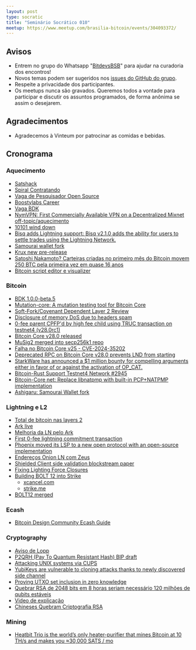 ```yaml
---
layout: post
type: socratic
title: "Seminário Socrático 010"
meetup: https://www.meetup.com/brasilia-bitcoin/events/304093372/
---
```


## Avisos

* Entrem no grupo do Whatsapp "[BitdevsBSB](https://chat.whatsapp.com/KxuGyYu4TZy94KcA1yXCzi)" para ajudar na curadoria dos encontros!
* Novos temas podem ser sugeridos nos [issues do GitHub do grupo](https://github.com/BitDevsBSB/BitDevsBSB/issues).
* Respeite a privacidade dos participantes.
* Os meetups nunca são gravados. Queremos todos a vontade para participar e discutir os assuntos programados, de forma anônima se assim o desejarem.

## Agradecimentos

* Agradecemos à Vinteum por patrocinar as comidas e bebidas.

## Cronograma

### Aquecimento

* [Satshack](https://eventornado.com/event/satshack#home)
* [Spiral Contratando](https://njump.me/nevent1qqs2gyhwpcw85wnvqnw725y0rtpq7fycfrytzq5dhfm27rr380sq4tcpz4mhxue69uhkummnw3ezuamfdejj7q3qjead9rr2eav0ufpgnp6azpq3tvfw0ksnkj6mlvhmkncv5v4zf2dsxpqqqqqqshc2kr4)
* [Vaga de Pesquisador Open Source](https://bitcoinerjobs.com/job/1546586-bitcoin-covenants-researcher-ark-labs)
* [Boostylabs Career](https://boostylabs.com/career/161)
* [Vaga BDK](https://bitcoinerjobs.com/job/1555495-full-time-open-source-rust-maintainer_bitcoin-dev-kit-foundation)
* [NymVPN: First Commercially Available VPN on a Decentralized Mixnet off-topic/aquecimento](https://www.nobsbitcoin.com/nymvpn-available-for-beta-testing/)
* [10101 wind down](https://www.nobsbitcoin.com/10101-to-wind-down-operations-by-november-3rd/)
* [Bisq adds Lightning support: Bisq v2.1.0 adds the ability for users to settle trades using the Lightning Network.](https://github.com/bisq-network/bisq2/releases/tag/v2.1.0)
* [Samourai wallet fork](https://www.nobsbitcoin.com/ashigaru-v1-0-0/)
* [Krux new pre-release](https://github.com/selfcustody/krux/releases/tag/v24.09.0)
* [Satoshi Nakamoto? Carteiras criadas no primeiro mês do Bitcoin movem 250 BTC pela primeira vez em quase 16 anos](https://livecoins.com.br/carteiras-criadas-no-primeiro-mes-do-bitcoin-movem-250-btc-pela-primeira-vez/)
* [Bitcoin script editor e visualizer](https://script.savingsatoshi.com/)

### Bitcoin

* [BDK 1.0.0-beta.5](https://github.com/bitcoindevkit/bdk/releases/tag/v1.0.0-beta.5)
* [Mutation-core: A mutation testing tool for Bitcoin Core](https://delvingbitcoin.org/t/mutation-core-a-mutation-testing-tool-for-bitcoin-core/1119)
* [Soft-Fork/Covenant Dependent Layer 2 Review](https://petertodd.org/2024/covenant-dependent-layer-2-review)
* [Disclosure of memory DoS due to headers spam](https://bitcoincore.org/en/2024/09/18/disclose-headers-oom/)
* [0-fee parent CPFP'd by high fee child using TRUC transaction on testnet4 (v28.0rc1)](https://x.com/glozow/status/1829100551067365608)
* [Bitcoin Core v28.0 released](https://github.com/bitcoin/bitcoin/releases/tag/v28.0)
* [MuSig2 merged into secp256k1 repo](bitcoin-core/secp256k1#1479)
* [Falha no Bitcoin Core v25 - CVE-2024-35202](https://bitcoincore.org/en/2024/10/08/disclose-blocktxn-crash/)
* [Deprecated RPC on Bitcoin Core v28.0 prevents LND from starting](https://x.com/roasbeef/status/1842956355516223824)
* [StarkWare has announced a $1 million bounty for compelling arguments either in favor of or against the activation of OP_CAT.](https://groups.google.com/g/bitcoindev/c/awBtvpXKBcw)
* [Bitcoin-Rust Support Testnet4 Network #2945](rust-bitcoin/rust-bitcoin#2945)
* [Bitcoin-Core net: Replace libnatpmp with built-in PCP+NATPMP implementation](bitcoin/bitcoin#30043)
* [Ashigaru: Samourai Wallet fork](https://ashigaru.rs/)

### Lightning e L2

* [Total de bitcoin nas layers 2](https://www.bitcoinlayers.org/?status=Charts&chart=separate&range=1y)
* [Ark live](https://Farside.Link/https://x.com/super_testnet/status/1837927471951614211)
* [Melhoria da LN pelo Ark](https://x.com/ArkLabsHQ/status/1843291177124290882)
* [First 0-fee lightning commitment transaction](https://x.com/realtbast/status/1834213774674247987)
* [Phoenix moved its LSP to a new open protocol with an open-source implementation](https://x.com/PhoenixWallet/status/1844377194489053555)
* [Endereços Onion LN com Zeus](https://njump.me/nevent1qqswgks6938zhzrvjm3ufqf5mhe6ue0k24qqjejyynal2jdpuwzalgspzpmhxue69uhkummnw3ezumt0d5hsygql7xtpcplpf9xsa4rzvsmxq9przjus0qn2wqf3vvrkqmjtnllzrspsgqqqqqqskel9sj)
* [Shielded Client side validation blockstream paper](https://primal.net/e/note1qj4p7w74sluyh836jem8334hxe8qruhp6aamnp8a9cwswjca3n5qmhng56)
* [Fixing Lighting Force Closures](https://mblack.io/posts/fixing-lightning-force-closures/)
* [Building BOLT 12 into Strike](https://www.nobsbitcoin.com/strike-now-supports-sending-payments-to-bolt-12-offers/)
    - [xcancel.com](https://xcancel.com/Strike/status/1831099910458163536)
    - [strike.me](https://strike.me/blog/bolt12-offers/)
* [BOLT12 merged](https://github.com/lightning/bolts/pull/798)

### Ecash

* [Bitcoin Design Community Ecash Guide](https://deploy-preview-1093--bitcoin-design-site.netlify.app/guide/how-it-works/ecash/introduction/)

### Cryptography

* [Aviso de Lopp](https://x.com/lopp/status/1845806381091229955?t=GVmFhacBwg_HqsDCM5mxvA&s=08)
* [P2QRH (Pay To Quantum Resistant Hash) BIP draft](bitcoin/bips#1670)
* [Attacking UNIX systems via CUPS](https://www.evilsocket.net/2024/09/26/Attacking-UNIX-systems-via-CUPS-Part-I/)
* [YubiKeys are vulnerable to cloning attacks thanks to newly discovered side channel](https://arstechnica.com/security/2024/09/yubikeys-are-vulnerable-to-cloning-attacks-thanks-to-newly-discovered-side-channel/)
* [Proving UTXO set inclusion in zero knowledge](https://delvingbitcoin.org/t/proving-utxo-set-inclusion-in-zero-knowledge/1142)
* [Quebrar RSA de 2048 bits em 8 horas seriam necessário 120 milhões de qubits estáveis](https://arxiv.org/pdf/1905.09749)
* [Video de explicação](https://www.youtube.com/watch?v=upTipX9yXNg)
* [Chineses Quebram Criptografia RSA](https://x.com/JoshuaSteinman/status/1845991201079767166?t=Jpcz2aITkoDlx-oHyu-cAQ&s=08)

### Mining

* [Heatbit Trio is the world’s only heater-purifier that mines Bitcoin at 10 TH/s and makes you ≈30,000 SATS / mo](https://heatbit.com/)

